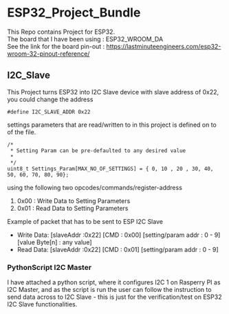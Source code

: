 # ESP32_Project_Bundle
This Repo contains Project for ESP32.</br>
The board that I have been using : ESP32_WROOM_DA </br>
See the link for the board pin-out : https://lastminuteengineers.com/esp32-wroom-32-pinout-reference/

## I2C_Slave
This Project turns ESP32 into I2C Slave device with slave address of 0x22, you could change the address </br>
```
#define I2C_SLAVE_ADDR 0x22
```
settings parameters that are read/written to in this project is defined on to of the file.
```
/*
 * Setting Param can be pre-defaulted to any desired value
 * 
 */
uint8_t Settings_Param[MAX_NO_OF_SETTINGS] = { 0, 10 , 20 , 30, 40, 50, 60, 70, 80, 90};
```
using the following two opcodes/commands/register-address
<ol>
<li>0x00 : Write Data to Setting Parameters </li>
<li>0x01 : Read Data to Setting Parameters </li>
</ol>
Example of packet that has to be sent to ESP I2C Slave 
<ul>
<li> Write Data: [slaveAddr :0x22] [CMD : 0x00] [setting/param addr : 0 - 9][value Byte[n] : any value]
<li>Read Data: [slaveAddr :0x22] [CMD : 0x01] [setting/param addr : 0 - 9]
</ul>

### PythonScript I2C Master
I have attached a python script, where it configures I2C 1 on Rasperry PI as I2C Master, and as the script is run the user can follow the instruction to send data across to I2C Slave - this is just for the verification/test on ESP32 I2C Slave functionalities.

